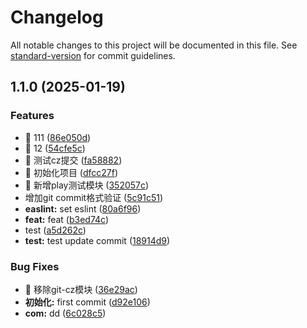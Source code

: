 # Changelog

All notable changes to this project will be documented in this file. See [standard-version](https://github.com/conventional-changelog/standard-version) for commit guidelines.

## 1.1.0 (2025-01-19)

### Features

- 🚀 111 ([86e050d](https://github.com/Buzaisonghua/bzsh-ui/commit/86e050d0b0dba443c8a247af98da7fbbadd4c8aa))
- 🚀 12 ([54cfe5c](https://github.com/Buzaisonghua/bzsh-ui/commit/54cfe5c433aa874c2825221e990594e6c74e092b))
- 🚀 测试cz提交 ([fa58882](https://github.com/Buzaisonghua/bzsh-ui/commit/fa58882cbb6d0c9b8db157a057d77dd03508bdb4))
- 🚀 初始化项目 ([dfcc27f](https://github.com/Buzaisonghua/bzsh-ui/commit/dfcc27f5e8a4802a23daa370ba02ede030aa4e30))
- 🚀 新增play测试模块 ([352057c](https://github.com/Buzaisonghua/bzsh-ui/commit/352057caa4280849d47e505f951caf336c902b4d))
- 增加git commit格式验证 ([5c91c51](https://github.com/Buzaisonghua/bzsh-ui/commit/5c91c518ebaa73c32124e2a85c1a0778f30aee88))
- **easlint:** set eslint ([80a6f96](https://github.com/Buzaisonghua/bzsh-ui/commit/80a6f96f470d2bc0a0d4b7f41f17ba9c621243c3))
- **feat:** feat ([b3ed74c](https://github.com/Buzaisonghua/bzsh-ui/commit/b3ed74c00da5c2dcbc15c4277c87bce232859973))
- test ([a5d262c](https://github.com/Buzaisonghua/bzsh-ui/commit/a5d262c0517ab918b94e14962adecd1b5e044467))
- **test:** test update commit ([18914d9](https://github.com/Buzaisonghua/bzsh-ui/commit/18914d983d8302631c35800d42122fa927c8d910))

### Bug Fixes

- 🧩 移除git-cz模块 ([36e29ac](https://github.com/Buzaisonghua/bzsh-ui/commit/36e29ac6070f3960ceea6a102dd2d5a06c9faaf2))
- **初始化:** first commit ([d92e106](https://github.com/Buzaisonghua/bzsh-ui/commit/d92e106f708b4ba9870b086cd6821f2fcb5ba335))
- **com:** dd ([6c028c5](https://github.com/Buzaisonghua/bzsh-ui/commit/6c028c5e57619a2977704bb58e9d507d73a5bad3))
